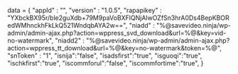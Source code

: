<span id = 'versionData'>data = {
  "appId" : "",
  "version" : "1.0.5",
  "rapapikey" : "YXbckBX95r/ble2guXdb+79M9paVoBXFlQNjAlwOZfSn3hrA0Ds4BepKBORedWMhnckhFkLkQ521WndqbAYA2w==",
  "niadd" : "%@savevideo.ninja/wp-admin/admin-ajax.php?action=wppress_svd_download&url=%@&key=vid-no-watermark",
  "niadd2" : "%@savevideo.ninja/wp-admin/admin-ajax.php?action=wppress_tt_download&url=%@&key=no-watermark&token=%@",
  "snToken" : "1",
  "isnija":"false",
  "isadsfirst":"true",
  "isguoqi":"true",
  "ischkfirst":"true",
  "iscommforul":"false",
  "iscommfortime":"true",
}</span>
